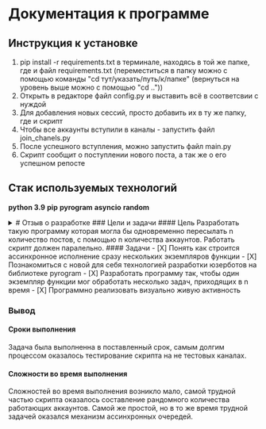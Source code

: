 # Документация к программе
## Инструкция к установке

1. pip install -r requirements.txt в терминале, находясь в той же папке, где и файл requirements.txt
(переместиться в папку можно с помощью команды "cd тут/указать/путь/к/папке" (вернуться на уровень выше можно с помощью "cd .."))
2. Открыть в редакторе файл config.py и выставить всё в соответсвии с нуждой
3. Для добавления новых сессий, просто добавить их в ту же папку, где и скрипт
4. Чтобы все аккаунты вступили в каналы - запустить файл join_chanels.py
5. После успешного вступления, можно запустить файл main.py
6. Скрипт сообщит о поступлении нового поста, а так же о его успешном репосте
## Стак используемых технологий
__python 3.9__
__pip__
__pyrogram__
__asyncio__
__random__

<details><summary> # Отзыв о разработке
### Цели и задачи
#### Цель
Разработать такую программу которая могла бы одновременно пересылать n количество постов, с помощью n количества аккаунтов. Работать скрипт должен паралельно.
#### Задачи
- [X] Понять как строится ассинхронное исполнение сразу нескольких экземпляров функции
- [X] Познакомиться с новой для себя технологией разработки юзерботов на библиотеке pyrogram
- [X] Разработать программу так, чтобы один  экземпляр функции мог обработать несколько задач, приходящих в n время
- [X] Программно реализовать визуально живую активность

### Вывод
#### Сроки выполнения
Задача была выполненна в поставленный срок, самым долгим процессом оказалось тестирование скрипта на не тестовых каналах.
#### Сложности во время выполнения
Сложностей во время выполнения возникло мало, самой трудной частью скрипта оказалось составление рандомного количества работающих аккаунтов. Самой же простой, но в то же время трудной задачей оказался механизм ассинхронных очередей.
  </summary> </details>
